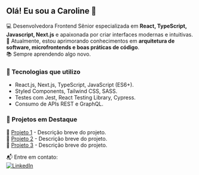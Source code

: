 ## Olá! Eu sou a Caroline 👋  

💻 Desenvolvedora Frontend Sênior especializada em **React, TypeScript, Javascript, Next.js** e apaixonada por criar interfaces modernas e intuitivas.  
📌 Atualmente, estou aprimorando conhecimentos em **arquitetura de software, microfrontends e boas práticas de código**.  
📚 Sempre aprendendo algo novo.  

### 🚀 Tecnologias que utilizo  
- React.js, Next.js, TypeScript, JavaScript (ES6+).  
- Styled Components, Tailwind CSS, SASS.  
- Testes com Jest, React Testing Library, Cypress.  
- Consumo de APIs REST e GraphQL.  

### 📌 Projetos em Destaque  
🔹 [Projeto 1](link) - Descrição breve do projeto.  
🔹 [Projeto 2](link) - Descrição breve do projeto.  
🔹 [Projeto 3](link) - Descrição breve do projeto.  

📬 Entre em contato:  
[![LinkedIn](https://img.shields.io/badge/-LinkedIn-blue?style=flat-square&logo=Linkedin&logoColor=white)](https://www.linkedin.com/in/caroline-lopes/)  

